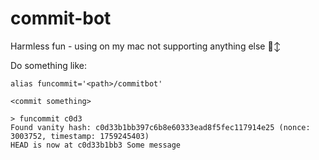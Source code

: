 # commit-bot

Harmless fun - using on my mac not supporting anything else 🙂‍↕️

Do something like:

```
alias funcommit='<path>/commitbot'

<commit something>

> funcommit c0d3
Found vanity hash: c0d33b1bb397c6b8e60333ead8f5fec117914e25 (nonce: 3003752, timestamp: 1759245403)
HEAD is now at c0d33b1bb3 Some message
```
